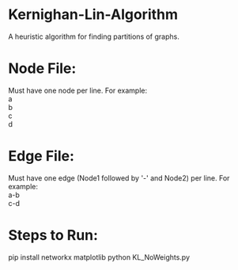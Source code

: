 # Kernighan-Lin-Algorithm
A heuristic algorithm for finding partitions of graphs.
# Node File:
Must have one node per line. For example:  
  a  
  b  
  c  
  d  
# Edge File:
Must have one edge (Node1 followed by '-' and Node2) per line. For example:  
a-b   
c-d  

# Steps to Run: 
pip install networkx matplotlib
python KL_NoWeights.py <Node File> <Edge File>
